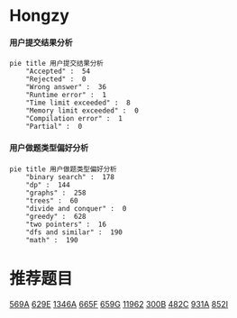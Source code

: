 # Hongzy

<!-- tabs:start -->



#### **用户提交结果分析**

```mermaid
pie title 用户提交结果分析
    "Accepted" :  54
    "Rejected" :  0
    "Wrong answer" :  36
    "Runtime error" :  1
    "Time limit exceeded" :  8
    "Memory limit exceeded" :  0
    "Compilation error" :  1
    "Partial" :  0
```

#### **用户做题类型偏好分析**

```mermaid
pie title 用户做题类型偏好分析
    "binary search" :  178
    "dp" :  144
    "graphs" :  258
    "trees" :  60
    "divide and conquer" :  0
    "greedy" :  628
    "two pointers" :  16
    "dfs and similar" :  190
    "math" :  190
```



<!-- tabs:end -->
# 推荐题目
[569A](https://codeforces.com/contest/569/problem/A)
[629E](https://codeforces.com/contest/629/problem/E)
[1346A](https://codeforces.com/contest/1346/problem/A)
[665F](https://codeforces.com/contest/665/problem/F)
[659G](https://codeforces.com/contest/659/problem/G)
[11962](https://codeforces.com/contest/1196/problem/2)
[300B](https://codeforces.com/contest/300/problem/B)
[482C](https://codeforces.com/contest/482/problem/C)
[931A](https://codeforces.com/contest/931/problem/A)
[852I](https://codeforces.com/contest/852/problem/I)
